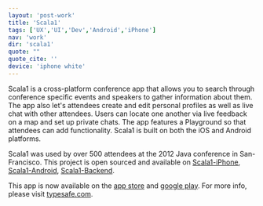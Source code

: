 ```yaml
---
layout: 'post-work'
title: 'Scala1'
tags: ['UX','UI','Dev','Android','iPhone']
nav: 'work'
dir: 'scala1'
quote: ""
quote_cite: ''
device: 'iphone white'
---
```

<p>Scala1 is a cross-platform conference app that allows you to search through conference specific events and speakers to gather information about them. The app also let's attendees create and edit personal profiles as well as live chat with other attendees. Users can locate one another via live feedback on a map and set up private chats. The app features a Playground so that attendees can add functionality. Scala1 is built on both the iOS and Android platforms.</p>
<p>Scala1 was used by over 500 attendees at the 2012 Java conference in San-Francisco. This project is open sourced and available on <a href="https://www.github.com/magneticbear/scalaone_iphone" target="_blank">Scala1-iPhone</a>, <a href="https://www.github.com/magneticbear/scala1_android" target="_blank">Scala1-Android</a>, <a href="https://github.com/tindr/TypesafeCon" target="_blank">Scala1-Backend</a>.</p>
<p>This app is now available on the <a href="https://itunes.apple.com/us/app/scala1/id562464417?mt=8&ign-mpt=uo%3D4" target="_blank">app store</a> and <a href="https://play.google.com/store/apps/details?id=com.magneticbear.scala1" target="_blank">google play</a>. For more info, please visit <a href="http://www.typesafe.com" target="_blank">typesafe.com</a>.</p>
